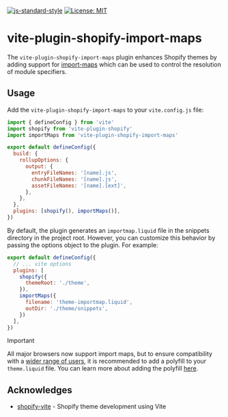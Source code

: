 [![js-standard-style](https://img.shields.io/badge/code%20style-standard-brightgreen.svg)](http://standardjs.com) [![License: MIT](https://img.shields.io/badge/License-MIT-yellow.svg)](https://opensource.org/licenses/MIT)

# vite-plugin-shopify-import-maps
The `vite-plugin-shopify-import-maps` plugin enhances Shopify themes by adding support for [import-maps](https://github.com/WICG/import-maps) which can be used to control the resolution of module specifiers.

## Usage

Add the `vite-plugin-shopify-import-maps` to your `vite.config.js` file:

```js
import { defineConfig } from 'vite'
import shopify from 'vite-plugin-shopify'
import importMaps from 'vite-plugin-shopify-import-maps'

export default defineConfig({
  build: {
    rollupOptions: {
      output: {
        entryFileNames: '[name].js',
        chunkFileNames: '[name].js',
        assetFileNames: '[name].[ext]',
      },
    },
  },
  plugins: [shopify(), importMaps()],
})
```

By default, the plugin generates an `importmap.liquid` file in the snippets directory in the project root. However, you can customize this behavior by passing the options object to the plugin. For example:

```js
export default defineConfig({
  // ... vite options
  plugins: [
    shopify({
      themeRoot: './theme',
    }),
    importMaps({
      filename: 'theme-importmap.liquid',
      outDir: './theme/snippets',
    })
  ],
})
```

> [!IMPORTANT]
> All major browsers now support import maps, but to ensure compatibility with a [wider range of users](https://caniuse.com/import-maps), it is recommended to add a polyfill to your `theme.liquid` file. You can learn more about adding the polyfill [here](https://github.com/guybedford/es-module-shims#usage).

## Acknowledges
- [shopify-vite](https://github.com/barrel/shopify-vite/) - Shopify theme development using Vite
